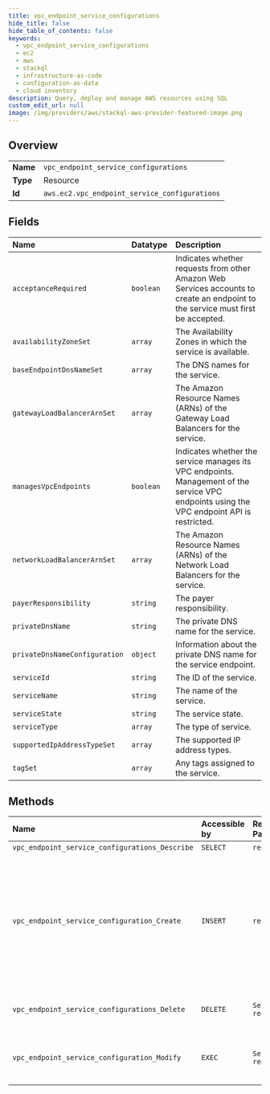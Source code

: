 ```yaml
---
title: vpc_endpoint_service_configurations
hide_title: false
hide_table_of_contents: false
keywords:
  - vpc_endpoint_service_configurations
  - ec2
  - aws    
  - stackql
  - infrastructure-as-code
  - configuration-as-data
  - cloud inventory
description: Query, deploy and manage AWS resources using SQL
custom_edit_url: null
image: /img/providers/aws/stackql-aws-provider-featured-image.png
---
```

  
    

## Overview
<table><tbody>
<tr><td><b>Name</b></td><td><code>vpc_endpoint_service_configurations</code></td></tr>
<tr><td><b>Type</b></td><td>Resource</td></tr>
<tr><td><b>Id</b></td><td><code>aws.ec2.vpc_endpoint_service_configurations</code></td></tr>
</tbody></table>

## Fields
| Name | Datatype | Description |
|:-----|:---------|:------------|
| `acceptanceRequired` | `boolean` | Indicates whether requests from other Amazon Web Services accounts to create an endpoint to the service must first be accepted. |
| `availabilityZoneSet` | `array` | The Availability Zones in which the service is available. |
| `baseEndpointDnsNameSet` | `array` | The DNS names for the service. |
| `gatewayLoadBalancerArnSet` | `array` | The Amazon Resource Names (ARNs) of the Gateway Load Balancers for the service. |
| `managesVpcEndpoints` | `boolean` | Indicates whether the service manages its VPC endpoints. Management of the service VPC endpoints using the VPC endpoint API is restricted. |
| `networkLoadBalancerArnSet` | `array` | The Amazon Resource Names (ARNs) of the Network Load Balancers for the service. |
| `payerResponsibility` | `string` | The payer responsibility. |
| `privateDnsName` | `string` | The private DNS name for the service. |
| `privateDnsNameConfiguration` | `object` | Information about the private DNS name for the service endpoint. |
| `serviceId` | `string` | The ID of the service. |
| `serviceName` | `string` | The name of the service. |
| `serviceState` | `string` | The service state. |
| `serviceType` | `array` | The type of service. |
| `supportedIpAddressTypeSet` | `array` | The supported IP address types. |
| `tagSet` | `array` | Any tags assigned to the service. |
## Methods
| Name | Accessible by | Required Params | Description |
|:-----|:--------------|:----------------|:------------|
| `vpc_endpoint_service_configurations_Describe` | `SELECT` | `region` | Describes the VPC endpoint service configurations in your account (your services). |
| `vpc_endpoint_service_configuration_Create` | `INSERT` | `region` | &lt;p&gt;Creates a VPC endpoint service to which service consumers (Amazon Web Services accounts, IAM users, and IAM roles) can connect.&lt;/p&gt; &lt;p&gt;Before you create an endpoint service, you must create one of the following for your service:&lt;/p&gt; &lt;ul&gt; &lt;li&gt; &lt;p&gt;A &lt;a href="https://docs.aws.amazon.com/elasticloadbalancing/latest/network/"&gt;Network Load Balancer&lt;/a&gt;. Service consumers connect to your service using an interface endpoint.&lt;/p&gt; &lt;/li&gt; &lt;li&gt; &lt;p&gt;A &lt;a href="https://docs.aws.amazon.com/elasticloadbalancing/latest/gateway/"&gt;Gateway Load Balancer&lt;/a&gt;. Service consumers connect to your service using a Gateway Load Balancer endpoint.&lt;/p&gt; &lt;/li&gt; &lt;/ul&gt; &lt;p&gt;If you set the private DNS name, you must prove that you own the private DNS domain name.&lt;/p&gt; &lt;p&gt;For more information, see the &lt;a href="https://docs.aws.amazon.com/vpc/latest/privatelink/"&gt;Amazon Web Services PrivateLink Guide&lt;/a&gt;.&lt;/p&gt; |
| `vpc_endpoint_service_configurations_Delete` | `DELETE` | `ServiceId, region` | Deletes one or more VPC endpoint service configurations in your account. Before you delete the endpoint service configuration, you must reject any &lt;code&gt;Available&lt;/code&gt; or &lt;code&gt;PendingAcceptance&lt;/code&gt; interface endpoint connections that are attached to the service. |
| `vpc_endpoint_service_configuration_Modify` | `EXEC` | `ServiceId, region` | &lt;p&gt;Modifies the attributes of your VPC endpoint service configuration. You can change the Network Load Balancers or Gateway Load Balancers for your service, and you can specify whether acceptance is required for requests to connect to your endpoint service through an interface VPC endpoint.&lt;/p&gt; &lt;p&gt;If you set or modify the private DNS name, you must prove that you own the private DNS domain name.&lt;/p&gt; |

